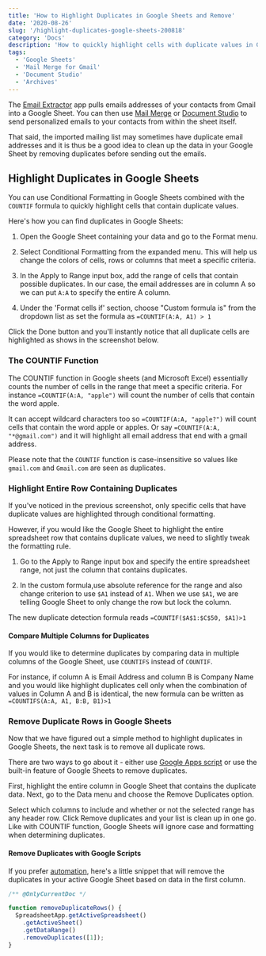 ```yaml
---
title: 'How to Highlight Duplicates in Google Sheets and Remove'
date: '2020-08-26'
slug: '/highlight-duplicates-google-sheets-200818'
category: 'Docs'
description: 'How to quickly highlight cells with duplicate values in Google Sheets using conditional formatting. The duplicate cells can be easily removed from the spreadsheet with Google Script.'
tags:
  - 'Google Sheets'
  - 'Mail Merge for Gmail'
  - 'Document Studio'
  - 'Archives'
---
```


The [Email Extractor](https://gsuite.google.com/marketplace/app/email_address_extractor/1045030766919) app pulls emails addresses of your contacts from Gmail into a Google Sheet. You can then use [Mail Merge](https://gsuite.google.com/marketplace/app/mail_merge_with_attachments/223404411203) or [Document Studio](https://gsuite.google.com/marketplace/app/document_studio/429444628321) to send personalized emails to your contacts from within the sheet itself.

That said, the imported mailing list may sometimes have duplicate email addresses and it is thus be a good idea to clean up the data in your Google Sheet by removing duplicates before sending out the emails.

## Highlight Duplicates in Google Sheets

You can use Conditional Formatting in Google Sheets combined with the `COUNTIF` formula to quickly highlight cells that contain duplicate values.

Here's how you can find duplicates in Google Sheets:

1. Open the Google Sheet containing your data and go to the Format menu.

2. Select Conditional Formatting from the expanded menu. This will help us change the colors of cells, rows or columns that meet a specific criteria.

3. In the Apply to Range input box, add the range of cells that contain possible duplicates. In our case, the email addresses are in column A so we can put `A:A` to specify the entire A column.

4. Under the 'Format cells if' section, choose "Custom formula is" from the dropdown list as set the formula as `=COUNTIF(A:A, A1) > 1`

Click the Done button and you'll instantly notice that all duplicate cells are highlighted as shows in the screenshot below.

### The COUNTIF Function

The COUNTIF function in Google sheets (and Microsoft Excel) essentially counts the number of cells in the range that meet a specific criteria. For instance `=COUNTIF(A:A, "apple")` will count the number of cells that contain the word apple.

It can accept wildcard characters too so `=COUNTIF(A:A, "apple?")` will count cells that contain the word apple or apples. Or say `=COUNTIF(A:A, "*@gmail.com")` and it will highlight all email address that end with a gmail address.

Please note that the `COUNTIF` function is case-insensitive so values like `gmail.com` and `Gmail.com` are seen as duplicates.

### Highlight Entire Row Containing Duplicates

If you've noticed in the previous screenshot, only specific cells that have duplicate values are highlighted through conditional formatting.

However, if you would like the Google Sheet to highlight the entire spreadsheet row that contains duplicate values, we need to slightly tweak the formatting rule.

1. Go to the Apply to Range input box and specify the entire spreadsheet range, not just the column that contains duplicates.

2. In the custom formula,use absolute reference for the range and also change criterion to use `$A1` instead of `A1`. When we use `$A1`, we are telling Google Sheet to only change the row but lock the column.

The new duplicate detection formula reads `=COUNTIF($A$1:$C$50, $A1)>1`

#### Compare Multiple Columns for Duplicates

If you would like to determine duplicates by comparing data in multiple columns of the Google Sheet, use `COUNTIFS` instead of `COUNTIF`.

For instance, if column A is Email Address and column B is Company Name and you would like highlight duplicates cell only when the combination of values in Column A and B is identical, the new formula can be written as `=COUNTIFS(A:A, A1, B:B, B1)>1`

### Remove Duplicate Rows in Google Sheets

Now that we have figured out a simple method to highlight duplicates in Google Sheets, the next task is to remove all duplicate rows.

There are two ways to go about it - either use [Google Apps script](/code/19649-find-duplicate-rows-in-google-sheets) or use the built-in feature of Google Sheets to remove duplicates.

First, highlight the entire column in Google Sheet that contains the duplicate data. Next, go to the Data menu and choose the Remove Duplicates option.

Select which columns to include and whether or not the selected range has any header row. Click Remove duplicates and your list is clean up in one go. Like with COUNTIF function, Google Sheets will ignore case and formatting when determining duplicates.

#### Remove Duplicates with Google Scripts

If you prefer [automation](https://digitalinspiration.com/), here's a little snippet that will remove the duplicates in your active Google Sheet based on data in the first column.

```JavaScript
/** @OnlyCurrentDoc */

function removeDuplicateRows() {
  SpreadsheetApp.getActiveSpreadsheet()
    .getActiveSheet()
    .getDataRange()
    .removeDuplicates([1]);
}
```
